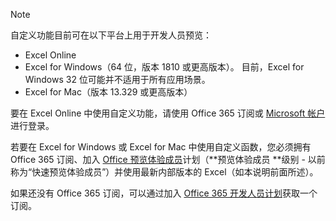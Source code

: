 > [!NOTE]
> 自定义功能目前可在以下平台上用于开发人员预览：
> - Excel Online
> - Excel for Windows（64 位，版本 1810 或更高版本）。 目前，Excel for Windows 32 位可能并不适用于所有应用场景。
> - Excel for Mac（版本 13.329 或更高版本）
>
> 要在 Excel Online 中使用自定义功能，请使用 Office 365 订阅或 [Microsoft 帐户](https://account.microsoft.com/account)进行登录。
>
> 若要在 Excel for Windows 或 Excel for Mac 中使用自定义函数，您必须拥有 Office 365 订阅、加入 [Office 预览体验成员](https://products.office.com/office-insider)计划（**预览体验成员 **级别 - 以前称为“快速预览体验成员”）并使用最新内部版本的 Excel（如本说明前面所述）。
>
> 如果还没有 Office 365 订阅，可以通过加入 [Office 365 开发人员计划](https://developer.microsoft.com/zh-CN/office/dev-program)获取一个订阅。